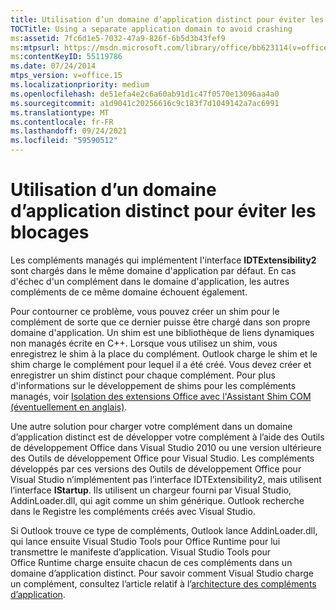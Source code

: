 ```yaml
---
title: Utilisation d’un domaine d’application distinct pour éviter les blocages
TOCTitle: Using a separate application domain to avoid crashing
ms:assetid: 7fc6d1e5-7032-47a9-826f-6b5d3b43fef9
ms:mtpsurl: https://msdn.microsoft.com/library/office/bb623114(v=office.15)
ms:contentKeyID: 55119786
ms.date: 07/24/2014
mtps_version: v=office.15
ms.localizationpriority: medium
ms.openlocfilehash: de51efa4e2c6a60ab91d1c47f0570e13096aa4a0
ms.sourcegitcommit: a1d9041c20256616c9c183f7d1049142a7ac6991
ms.translationtype: MT
ms.contentlocale: fr-FR
ms.lasthandoff: 09/24/2021
ms.locfileid: "59590512"
---
```

# <a name="using-a-separate-application-domain-to-avoid-crashing"></a>Utilisation d’un domaine d’application distinct pour éviter les blocages

Les compléments managés qui implémentent l'interface **IDTExtensibility2** sont chargés dans le même domaine d'application par défaut. En cas d'échec d'un complément dans le domaine d'application, les autres compléments de ce même domaine échouent également.

Pour contourner ce problème, vous pouvez créer un shim pour le complément de sorte que ce dernier puisse être chargé dans son propre domaine d'application. Un shim est une bibliothèque de liens dynamiques non managés écrite en C++. Lorsque vous utilisez un shim, vous enregistrez le shim à la place du complément. Outlook charge le shim et le shim charge le complément pour lequel il a été créé. Vous devez créer et enregistrer un shim distinct pour chaque complément. Pour plus d'informations sur le développement de shims pour les compléments managés, voir [Isolation des extensions Office avec l'Assistant Shim COM (éventuellement en anglais)](https://go.microsoft.com/fwlink/?linkid=89109).

Une autre solution pour charger votre complément dans un domaine d’application distinct est de développer votre complément à l’aide des Outils de développement Office dans Visual Studio 2010 ou une version ultérieure des Outils de développement Office pour Visual Studio. Les compléments développés par ces versions des Outils de développement Office pour Visual Studio n’implémentent pas l’interface IDTExtensibility2, mais utilisent l’interface **IStartup**. Ils utilisent un chargeur fourni par Visual Studio, AddinLoader.dll, qui agit comme un shim générique. Outlook recherche dans le Registre les compléments créés avec Visual Studio. 

Si Outlook trouve ce type de compléments, Outlook lance AddinLoader.dll, qui lance ensuite Visual Studio Tools pour Office Runtime pour lui transmettre le manifeste d’application. Visual Studio Tools pour Office Runtime charge ensuite chacun de ces compléments dans un domaine d’application distinct. Pour savoir comment Visual Studio charge un complément, consultez l’article relatif à l’[architecture des compléments d’application](https://msdn.microsoft.com/library/bb386298\(v=office.15\)).

